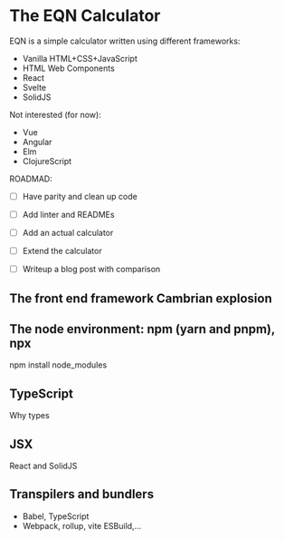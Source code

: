 # The EQN Calculator

EQN is a simple calculator written using different frameworks:

* Vanilla HTML+CSS+JavaScript
* HTML Web Components
* React
* Svelte
* SolidJS

Not interested (for now):

* Vue
* Angular
* Elm
* ClojureScript

ROADMAD:

- [ ] Have parity and clean up code
- [ ] Add linter and READMEs
- [ ] Add an actual calculator
- [ ] Extend the calculator
- [ ] Writeup a blog post with comparison


## The front end framework Cambrian explosion

## The node environment: npm (yarn and pnpm), npx

npm install
node_modules

## TypeScript

Why types

## JSX

React and SolidJS

## Transpilers and bundlers

* Babel, TypeScript
* Webpack, rollup, vite ESBuild,...
